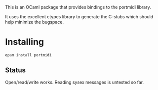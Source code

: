 This is an OCaml package that provides bindings to the portmidi library.

It uses the excellent ctypes library to generate the C-stubs which should help
minimize the bugspace.

Installing
===

```
opam install portmidi
```

Status
---

Open/read/write works.  Reading sysex messages is untested so far.
